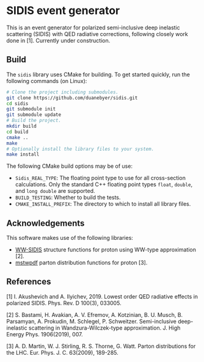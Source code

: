 # SIDIS event generator

This is an event generator for polarized semi-inclusive deep inelastic
scattering (SIDIS) with QED radiative corrections, following closely work done
in [1]. Currently under construction.

## Build

The `sidis` library uses CMake for building. To get started quickly, run the
following commands (on Linux):

```bash
# Clone the project including submodules.
git clone https://github.com/duanebyer/sidis.git
cd sidis
git submodule init
git submodule update
# Build the project.
mkdir build
cd build
cmake ..
make
# Optionally install the library files to your system.
make install
```

The following CMake build options may be of use:
* `Sidis_REAL_TYPE`: The floating point type to use for all cross-section
  calculations. Only the standard C++ floating point types `float`, `double`,
  and `long double` are supported.
* `BUILD_TESTING`: Whether to build the tests.
* `CMAKE_INSTALL_PREFIX`: The directory to which to install all library files.

## Acknowledgements

This software makes use of the following libraries:
* [WW-SIDIS](https://github.com/prokudin/WW-SIDIS) structure functions for
  proton using WW-type approximation [2].
* [mstwpdf](https://mstwpdf.hepforge.org/) parton distribution functions for
  proton [3].

## References

[1] I. Akushevich and A. Ilyichev, 2019. Lowest order QED radiative effects in
    polarized SIDIS. Phys. Rev. D 100(3), 033005.

[2] S. Bastami, H. Avakian, A. V. Efremov, A. Kotzinian, B. U. Musch, B.
    Parsamyan, A. Prokudin, M. Schlegel, P. Schweitzer. Semi-inclusive deep-
	inelastic scattering in Wandzura-Wilczek-type approximation. J. High Energy
	Phys. 1906(2019), 007.

[3] A. D. Martin, W. J. Stirling, R. S. Thorne, G. Watt. Parton distributions
    for the LHC. Eur. Phys. J. C. 63(2009), 189-285.

